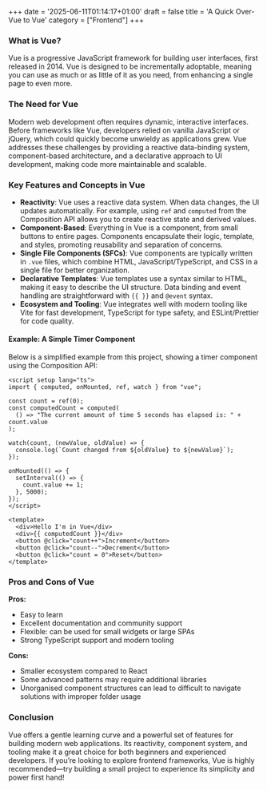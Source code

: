 +++
date = '2025-06-11T01:14:17+01:00'
draft = false
title = 'A Quick Over-Vue to Vue'
category = ["Frontend"]
+++

### What is Vue?

Vue is a progressive JavaScript framework for building user interfaces, first released in 2014. Vue is designed to be incrementally adoptable, meaning you can use as much or as little of it as you need, from enhancing a single page to even more.

### The Need for Vue

Modern web development often requires dynamic, interactive interfaces. Before frameworks like Vue, developers relied on vanilla JavaScript or jQuery, which could quickly become unwieldy as applications grew. Vue addresses these challenges by providing a reactive data-binding system, component-based architecture, and a declarative approach to UI development, making code more maintainable and scalable.

### Key Features and Concepts in Vue

- **Reactivity**: Vue uses a reactive data system. When data changes, the UI updates automatically. For example, using `ref` and `computed` from the Composition API allows you to create reactive state and derived values.
- **Component-Based**: Everything in Vue is a component, from small buttons to entire pages. Components encapsulate their logic, template, and styles, promoting reusability and separation of concerns.
- **Single File Components (SFCs)**: Vue components are typically written in `.vue` files, which combine HTML, JavaScript/TypeScript, and CSS in a single file for better organization.
- **Declarative Templates**: Vue templates use a syntax similar to HTML, making it easy to describe the UI structure. Data binding and event handling are straightforward with `{{ }}` and `@event` syntax.
- **Ecosystem and Tooling**: Vue integrates well with modern tooling like Vite for fast development, TypeScript for type safety, and ESLint/Prettier for code quality.

#### Example: A Simple Timer Component

Below is a simplified example from this project, showing a timer component using the Composition API:

```vue
<script setup lang="ts">
import { computed, onMounted, ref, watch } from "vue";

const count = ref(0);
const computedCount = computed(
  () => "The current amount of time 5 seconds has elapsed is: " + count.value
);

watch(count, (newValue, oldValue) => {
  console.log(`Count changed from ${oldValue} to ${newValue}`);
});

onMounted(() => {
  setInterval(() => {
    count.value += 1;
  }, 5000);
});
</script>

<template>
  <div>Hello I'm in Vue</div>
  <div>{{ computedCount }}</div>
  <button @click="count++">Increment</button>
  <button @click="count--">Decrement</button>
  <button @click="count = 0">Reset</button>
</template>
```

### Pros and Cons of Vue

**Pros:**

- Easy to learn
- Excellent documentation and community support
- Flexible: can be used for small widgets or large SPAs
- Strong TypeScript support and modern tooling

**Cons:**

- Smaller ecosystem compared to React
- Some advanced patterns may require additional libraries
- Unorganised component structures can lead to difficult to navigate solutions with improper folder usage

### Conclusion

Vue offers a gentle learning curve and a powerful set of features for building modern web applications. Its reactivity, component system, and tooling make it a great choice for both beginners and experienced developers. If you’re looking to explore frontend frameworks, Vue is highly recommended—try building a small project to experience its simplicity and power first hand!
